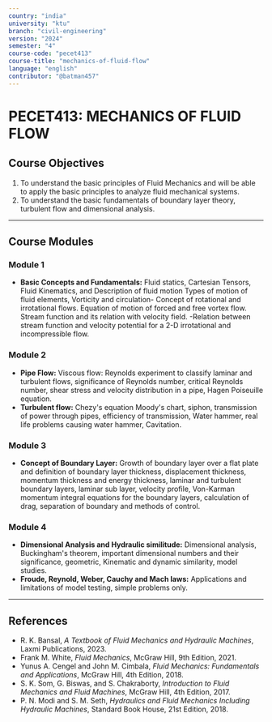 ```yaml
---
country: "india"
university: "ktu"
branch: "civil-engineering"
version: "2024"
semester: "4"
course-code: "pecet413"
course-title: "mechanics-of-fluid-flow"
language: "english"
contributor: "@batman457"
---
```


# PECET413: MECHANICS OF FLUID FLOW

## Course Objectives
1. To understand the basic principles of Fluid Mechanics and will be able to apply the basic principles to analyze fluid mechanical systems.
2. To understand the basic fundamentals of boundary layer theory, turbulent flow and dimensional analysis.

---

## Course Modules

### Module 1
- **Basic Concepts and Fundamentals:** Fluid statics, Cartesian Tensors, Fluid Kinematics, and Description of fluid motion Types of motion of fluid elements, Vorticity and circulation- Concept of rotational and irrotational flows. Equation of motion of forced and free vortex flow. Stream function and its relation with velocity field. -Relation between stream function and velocity potential for a 2-D irrotational and incompressible flow.

### Module 2
- **Pipe Flow:** Viscous flow: Reynolds experiment to classify laminar and turbulent flows, significance of Reynolds number, critical Reynolds number, shear stress and velocity distribution in a pipe, Hagen Poiseuille equation.
- **Turbulent flow:** Chezy's equation Moody's chart, siphon, transmission of power through pipes, efficiency of transmission, Water hammer, real life problems causing water hammer, Cavitation.

### Module 3
- **Concept of Boundary Layer:** Growth of boundary layer over a flat plate and definition of boundary layer thickness, displacement thickness, momentum thickness and energy thickness, laminar and turbulent boundary layers, laminar sub layer, velocity profile, Von-Karman momentum integral equations for the boundary layers, calculation of drag, separation of boundary and methods of control.

### Module 4
- **Dimensional Analysis and Hydraulic similitude:** Dimensional analysis, Buckingham's theorem, important dimensional numbers and their significance, geometric, Kinematic and dynamic similarity, model studies.
- **Froude, Reynold, Weber, Cauchy and Mach laws:** Applications and limitations of model testing, simple problems only.

---

## References
- R. K. Bansal, *A Textbook of Fluid Mechanics and Hydraulic Machines*, Laxmi Publications, 2023.
- Frank M. White, *Fluid Mechanics*, McGraw Hill, 9th Edition, 2021.
- Yunus A. Cengel and John M. Cimbala, *Fluid Mechanics: Fundamentals and Applications*, McGraw Hill, 4th Edition, 2018.
- S. K. Som, G. Biswas, and S. Chakraborty, *Introduction to Fluid Mechanics and Fluid Machines*, McGraw Hill, 4th Edition, 2017.
- P. N. Modi and S. M. Seth, *Hydraulics and Fluid Mechanics Including Hydraulic Machines*, Standard Book House, 21st Edition, 2018.
